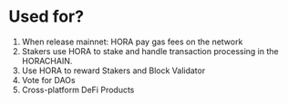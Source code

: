 # Used for?

1. When release mainnet: HORA pay gas fees on the network
2. Stakers use HORA to stake and handle transaction processing in the HORACHAIN.
3. Use HORA to reward Stakers and Block Validator
4. Vote for DAOs
5.  Cross-platform DeFi Products



